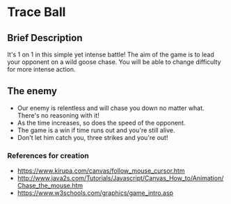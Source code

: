 # Trace Ball

## Brief Description
It's 1 on 1 in this simple yet intense battle! The aim of the game is to lead your opponent on a wild goose chase. You will be able to change difficulty for more intense action.

## The enemy
* Our enemy is relentless and will chase you down no matter what. There's no reasoning with it!
* As the time increases, so does the speed of the opponent.
* The game is a win if time runs out and you're still alive.
* Don't let him catch you, three strikes and you're out!

### References for creation
* https://www.kirupa.com/canvas/follow_mouse_cursor.htm
* http://www.java2s.com/Tutorials/Javascript/Canvas_How_to/Animation/Chase_the_mouse.htm
* https://www.w3schools.com/graphics/game_intro.asp
